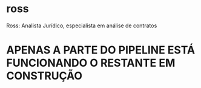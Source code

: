 # ross
Ross: Analista Jurídico, especialista em análise de contratos




# APENAS A PARTE DO PIPELINE ESTÁ FUNCIONANDO O RESTANTE EM CONSTRUÇÃO